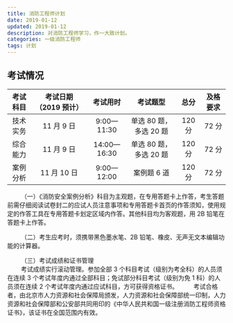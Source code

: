```yaml
---
title: 消防工程师计划
date: 2019-01-12
updated: 2019-01-12
description: 对消防工程师学习，作一大致计划。
categories: 一级消防工程师
tags: 计划
---
```




## 考试情况

| 考试科目 | 考试日期（2019 预计） |  考试用时   |        考试题型        |  总分  | 及格要求 |
| :------: | :-------------------: | :---------: | :--------------------: | :----: | :------: |
| 技术实务 |      11 月 9 日       | 9:00—11:30  | 单选 80 题，多选 20 题 | 120 分 |  72 分   |
| 综合能力 |      11 月 9 日       | 14:00—16:30 | 单选 80 题，多选 20 题 | 120 分 |  72 分   |
| 案例分析 |      11 月 10 日      | 9:00—12:00  |      案例题 6 道       | 120 分 |  72 分   |

&nbsp;&nbsp;&nbsp;&nbsp;&nbsp;&nbsp;&nbsp;&nbsp;（一）《消防安全案例分析》科目为主观题，在专用答题卡上作答，考生答题前需仔细阅读试卷封二的应试人员注意事项和专用答题卡首页的作答须知，使用规定的作答工具在专用答题卡划定区域内作答。其他科目均为客观题，用 2B 铅笔在答题卡上作答。

&nbsp;&nbsp;&nbsp;&nbsp;&nbsp;&nbsp;&nbsp;&nbsp;（二）考生应考时，须携带黑色墨水笔、2B 铅笔、橡皮、无声无文本编辑功能的计算器。

&nbsp;&nbsp;&nbsp;&nbsp;&nbsp;&nbsp;&nbsp;&nbsp;（三）考试成绩和证书管理<br>&nbsp;&nbsp;&nbsp;&nbsp;&nbsp;&nbsp;&nbsp;&nbsp;考试成绩实行滚动管理。参加全部 3 个科目考试（级别为考全科）的人员须在连续 3 个考试年度内通过全部科目；免试部分科目考试（级别为免 1 科）的人员须在连续 2 个考试年度内通过应试科目，方可获得资格证书。
&nbsp;&nbsp;&nbsp;&nbsp;&nbsp;&nbsp;&nbsp;&nbsp;考试合格者，由北京市人力资源和社会保障局颁发，人力资源和社会保障部统一印制，人力资源和社会保障部和公安部共同用印的《中华人民共和国一级注册消防工程师资格证书》，该证书在全国范围内有效。 